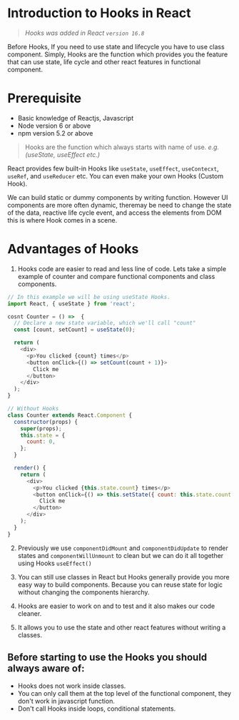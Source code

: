 # **Introduction to Hooks in React**

> _Hooks was added in React `version 16.8`_

Before Hooks, If you need to use state and lifecycle you have to use class component. Simply, Hooks are the function which provides you the feature that can use state, life cycle and other react features in functional component.

# **Prerequisite**

- Basic knowledge of Reactjs, Javascript
- Node version 6 or above
- npm version 5.2 or above

> Hooks are the function which always starts with name of use. _e.g. (useState, useEffect etc.)_

React provides few built-in Hooks like `useState`, `useEffect`, `useContecxt`, `useRef`, and `useReducer` etc. You can even make your own Hooks (Custom Hook).

We can build static or dummy components by writing function. However UI components are more often dynamic, theremay be need to change the state of the data, reactive life cycle event, and access the elements from DOM this is where Hook comes in a scene.

# **Advantages of Hooks**

1. Hooks code are easier to read and less line of code. Lets take a simple example of counter and compare functional components and class components.

```javascript
// In this example we will be using useState Hooks.
import React, { useState } from 'react';

cosnt Counter = () =>  {
  // Declare a new state variable, which we'll call "count"
  const [count, setCount] = useState(0);

  return (
    <div>
      <p>You clicked {count} times</p>
      <button onClick={() => setCount(count + 1)}>
        Click me
      </button>
    </div>
  );
}
```

```javascript
// Without Hooks
class Counter extends React.Component {
  constructor(props) {
    super(props);
    this.state = {
      count: 0,
    };
  }

  render() {
    return (
      <div>
        <p>You clicked {this.state.count} times</p>
        <button onClick={() => this.setState({ count: this.state.count + 1 })}>
          Click me
        </button>
      </div>
    );
  }
}
```

2. Previously we use `componentDidMount` and `componentDidUpdate` to render states and `componentWillUnmount` to clean but we can do it all together using Hooks `useEffect()`

3. You can still use classes in React but Hooks generally provide you more easy way to build components. Because you can reuse state for logic without changing the components hierarchy.

4. Hooks are easier to work on and to test and it also makes our code cleaner.

5. It allows you to use the state and other react features without writing a classes.

## **Before starting to use the Hooks you should always aware of:**

- Hooks does not work inside classes.
- You can only call them at the top level of the functional component, they don't work in javascript function.
- Don't call Hooks inside loops, conditional statements.
